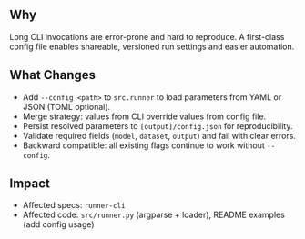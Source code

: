 ## Why
Long CLI invocations are error-prone and hard to reproduce. A first-class config file enables shareable, versioned run settings and easier automation.

## What Changes
- Add `--config <path>` to `src.runner` to load parameters from YAML or JSON (TOML optional).
- Merge strategy: values from CLI override values from config file.
- Persist resolved parameters to `[output]/config.json` for reproducibility.
- Validate required fields (`model`, `dataset`, `output`) and fail with clear errors.
- Backward compatible: all existing flags continue to work without `--config`.

## Impact
- Affected specs: `runner-cli`
- Affected code: `src/runner.py` (argparse + loader), README examples (add config usage)
